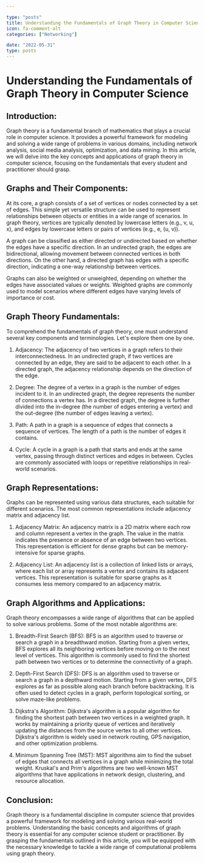 ```yaml
---

type: "posts"
title: Understanding the Fundamentals of Graph Theory in Computer Science
icon: fa-comment-alt
categories: ["Networking"]

date: "2022-05-31"
type: posts
---
```





# Understanding the Fundamentals of Graph Theory in Computer Science

## Introduction:
Graph theory is a fundamental branch of mathematics that plays a crucial role in computer science. It provides a powerful framework for modeling and solving a wide range of problems in various domains, including network analysis, social media analysis, optimization, and data mining. In this article, we will delve into the key concepts and applications of graph theory in computer science, focusing on the fundamentals that every student and practitioner should grasp.

## Graphs and Their Components:
At its core, a graph consists of a set of vertices or nodes connected by a set of edges. This simple yet versatile structure can be used to represent relationships between objects or entities in a wide range of scenarios. In graph theory, vertices are typically denoted by lowercase letters (e.g., v, u, x), and edges by lowercase letters or pairs of vertices (e.g., e, (u, v)).

A graph can be classified as either directed or undirected based on whether the edges have a specific direction. In an undirected graph, the edges are bidirectional, allowing movement between connected vertices in both directions. On the other hand, a directed graph has edges with a specific direction, indicating a one-way relationship between vertices.

Graphs can also be weighted or unweighted, depending on whether the edges have associated values or weights. Weighted graphs are commonly used to model scenarios where different edges have varying levels of importance or cost.

## Graph Theory Fundamentals:
To comprehend the fundamentals of graph theory, one must understand several key components and terminologies. Let's explore them one by one.

1. Adjacency: The adjacency of two vertices in a graph refers to their interconnectedness. In an undirected graph, if two vertices are connected by an edge, they are said to be adjacent to each other. In a directed graph, the adjacency relationship depends on the direction of the edge.

2. Degree: The degree of a vertex in a graph is the number of edges incident to it. In an undirected graph, the degree represents the number of connections a vertex has. In a directed graph, the degree is further divided into the in-degree (the number of edges entering a vertex) and the out-degree (the number of edges leaving a vertex).

3. Path: A path in a graph is a sequence of edges that connects a sequence of vertices. The length of a path is the number of edges it contains.

4. Cycle: A cycle in a graph is a path that starts and ends at the same vertex, passing through distinct vertices and edges in between. Cycles are commonly associated with loops or repetitive relationships in real-world scenarios.

## Graph Representations:
Graphs can be represented using various data structures, each suitable for different scenarios. The most common representations include adjacency matrix and adjacency list.

1. Adjacency Matrix: An adjacency matrix is a 2D matrix where each row and column represent a vertex in the graph. The value in the matrix indicates the presence or absence of an edge between two vertices. This representation is efficient for dense graphs but can be memory-intensive for sparse graphs.

2. Adjacency List: An adjacency list is a collection of linked lists or arrays, where each list or array represents a vertex and contains its adjacent vertices. This representation is suitable for sparse graphs as it consumes less memory compared to an adjacency matrix.

## Graph Algorithms and Applications:
Graph theory encompasses a wide range of algorithms that can be applied to solve various problems. Some of the most notable algorithms are:

1. Breadth-First Search (BFS): BFS is an algorithm used to traverse or search a graph in a breadthward motion. Starting from a given vertex, BFS explores all its neighboring vertices before moving on to the next level of vertices. This algorithm is commonly used to find the shortest path between two vertices or to determine the connectivity of a graph.

2. Depth-First Search (DFS): DFS is an algorithm used to traverse or search a graph in a depthward motion. Starting from a given vertex, DFS explores as far as possible along each branch before backtracking. It is often used to detect cycles in a graph, perform topological sorting, or solve maze-like problems.

3. Dijkstra's Algorithm: Dijkstra's algorithm is a popular algorithm for finding the shortest path between two vertices in a weighted graph. It works by maintaining a priority queue of vertices and iteratively updating the distances from the source vertex to all other vertices. Dijkstra's algorithm is widely used in network routing, GPS navigation, and other optimization problems.

4. Minimum Spanning Tree (MST): MST algorithms aim to find the subset of edges that connects all vertices in a graph while minimizing the total weight. Kruskal's and Prim's algorithms are two well-known MST algorithms that have applications in network design, clustering, and resource allocation.

## Conclusion:
Graph theory is a fundamental discipline in computer science that provides a powerful framework for modeling and solving various real-world problems. Understanding the basic concepts and algorithms of graph theory is essential for any computer science student or practitioner. By grasping the fundamentals outlined in this article, you will be equipped with the necessary knowledge to tackle a wide range of computational problems using graph theory.
